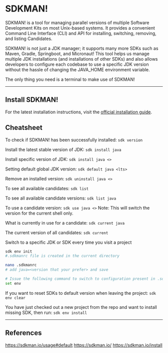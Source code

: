 # SDKMAN!

SDKMAN! is a tool for managing parallel versions of multiple Software Development Kits on most Unix-based systems. It provides a convenient Command Line Interface (CLI) and API for installing, switching, removing, and listing Candidates.

SDKMAN! is not just a JDK manager; it supports many more SDKs such as Maven, Gradle, Springboot, and Micronaut! This tool helps us manage multiple JDK installations (and installations of other SDKs) and also allows developers to configure each codebase to use a specific JDK version without the hassle of changing the JAVA_HOME environment variable.

The only thing you need is a terminal to make use of SDKMAN!

---


## Install SDKMAN!
For the latest installation instructions, visit the [official installation guide](https://sdkman.io/install).



## Cheatsheet
To check if SDKMAN! has been successfully installed:
`sdk version`

Install the latest stable version of JDK:
`sdk install java`

Install specific version of JDK:
`sdk install java <>`

Setting default global JDK version:
`sdk default java <lts>`

Remove an installed version:
`sdk uninstall java <>`

To see all available candidates:
`sdk list`

To see all available candidate versions:
`sdk list java`

To use a candidate version:
`sdk use java <>`
Note: This will switch the version for the current shell only.

What is currently in use for a candidate:
`sdk current java`

The current version of all candidates:
`sdk current`

Switch to a specific JDK or SDK every time you visit a project

```sh
sdk env init
#.sdkmanrc file is created in the current directory

nano .sdkmanrc 
# add java=<version that your prefer> and save

# Issue the following command to switch to configuration present in .sdkmanrc
set env

```

If you want to reset SDKs to default version when leaving the project:
`sdk env clear`

You have just checked out a new project from the repo and want to install missing SDK, then run:
`sdk env install`

---


## References
https://sdkman.io/usage#default 
https://sdkman.io/
https://sdkman.io/install